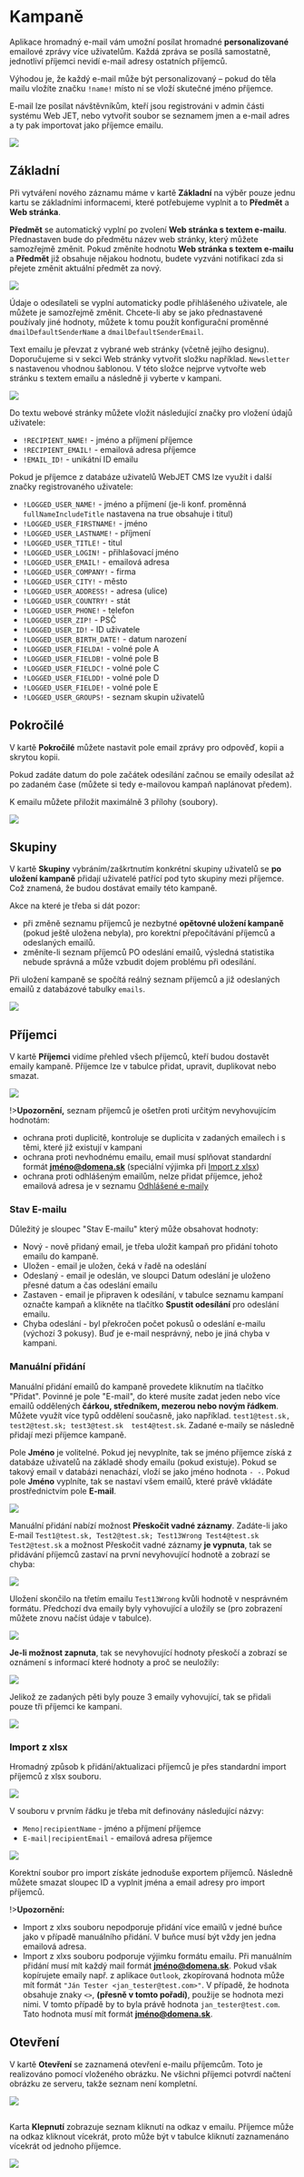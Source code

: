 # Kampaně

Aplikace hromadný e-mail vám umožní posílat hromadné **personalizované** emailové zprávy více uživatelům. Každá zpráva se posílá samostatně, jednotliví příjemci nevidí e-mail adresy ostatních příjemců.

Výhodou je, že každý e-mail může být personalizovaný – pokud do těla mailu vložíte značku `!name!` místo ní se vloží skutečné jméno příjemce.

E-mail lze posílat návštěvníkům, kteří jsou registrováni v admin části systému Web JET, nebo vytvořit soubor se seznamem jmen a e-mail adres a ty pak importovat jako příjemce emailu.

![](dataTable.png)

## Základní

Při vytváření nového záznamu máme v kartě **Základní** na výběr pouze jednu kartu se základními informacemi, které potřebujeme vyplnit a to **Předmět** a **Web stránka**.

**Předmět** se automatický vyplní po zvolení **Web stránka s textem e-mailu**. Přednastaven bude do předmětu název web stránky, který můžete samozřejmě změnit. Pokud změníte hodnotu **Web stránka s textem e-mailu** a **Předmět** již obsahuje nějakou hodnotu, budete vyzváni notifikací zda si přejete změnit aktuální předmět za nový.

![](subject_confirm.png)

Údaje o odesílateli se vyplní automaticky podle přihlášeného uživatele, ale můžete je samozřejmě změnit. Chcete-li aby se jako přednastavené používaly jiné hodnoty, můžete k tomu použít konfigurační proměnné `dmailDefaultSenderName` a `dmailDefaultSenderEmail`.

Text emailu je převzat z vybrané web stránky (včetně jejího designu). Doporučujeme si v sekci Web stránky vytvořit složku například. `Newsletter` s nastavenou vhodnou šablonou. V této složce nejprve vytvořte web stránku s textem emailu a následně ji vyberte v kampani.

![](editor.png)

Do textu webové stránky můžete vložit následující značky pro vložení údajů uživatele:
- `!RECIPIENT_NAME!` - jméno a příjmení příjemce
- `!RECIPIENT_EMAIL!` - emailová adresa příjemce
- `!EMAIL_ID!` - unikátní ID emailu

Pokud je příjemce z databáze uživatelů WebJET CMS lze využít i další značky registrovaného uživatele:
- `!LOGGED_USER_NAME!` - jméno a příjmení (je-li konf. proměnná `fullNameIncludeTitle` nastavena na true obsahuje i titul)
- `!LOGGED_USER_FIRSTNAME!` - jméno
- `!LOGGED_USER_LASTNAME!` - příjmení
- `!LOGGED_USER_TITLE!` - titul
- `!LOGGED_USER_LOGIN!` - přihlašovací jméno
- `!LOGGED_USER_EMAIL!` - emailová adresa
- `!LOGGED_USER_COMPANY!` - firma
- `!LOGGED_USER_CITY!` - město
- `!LOGGED_USER_ADDRESS!` - adresa (ulice)
- `!LOGGED_USER_COUNTRY!` - stát
- `!LOGGED_USER_PHONE!` - telefon
- `!LOGGED_USER_ZIP!` - PSČ
- `!LOGGED_USER_ID!` - ID uživatele
- `!LOGGED_USER_BIRTH_DATE!` - datum narození
- `!LOGGED_USER_FIELDA!` - volné pole A
- `!LOGGED_USER_FIELDB!` - volné pole B
- `!LOGGED_USER_FIELDC!` - volné pole C
- `!LOGGED_USER_FIELDD!` - volné pole D
- `!LOGGED_USER_FIELDE!` - volné pole E
- `!LOGGED_USER_GROUPS!` - seznam skupin uživatelů

## Pokročilé

V kartě **Pokročilé** můžete nastavit pole email zprávy pro odpověď, kopii a skrytou kopii.

Pokud zadáte datum do pole začátek odesílání začnou se emaily odesílat až po zadaném čase (můžete si tedy e-mailovou kampaň naplánovat předem).

K emailu můžete přiložit maximálně 3 přílohy (soubory).

![](advanced.png)

## Skupiny

V kartě **Skupiny** vybráním/zaškrtnutím konkrétní skupiny uživatelů se **po uložení kampaně** přidají uživatelé patřící pod tyto skupiny mezi příjemce. Což znamená, že budou dostávat emaily této kampaně.

Akce na které je třeba si dát pozor:
- při změně seznamu příjemců je nezbytné **opětovné uložení kampaně** (pokud ještě uložena nebyla), pro korektní přepočítávání příjemců a odeslaných emailů.
- změníte-li seznam příjemců PO odeslání emailů, výsledná statistika nebude správná a může vzbudit dojem problému při odesílání.

Při uložení kampaně se spočítá reálný seznam příjemců a již odeslaných emailů z databázové tabulky `emails`.

![](users.png)

## Příjemci

V kartě **Příjemci** vidíme přehled všech příjemců, kteří budou dostavět emaily kampaně. Příjemce lze v tabulce přidat, upravit, duplikovat nebo smazat.

![](receivers.png)

!>**Upozornění,** seznam příjemců je ošetřen proti určitým nevyhovujícím hodnotám:
- ochrana proti duplicitě, kontroluje se duplicita v zadaných emailech i s těmi, které již existují v kampani
- ochrana proti nevhodnému emailu, email musí splňovat standardní formát **jméno@domena.sk** (speciální výjimka při [Import z xlsx](#import-z-xlsx))
- ochrana proti odhlášeným emailům, nelze přidat příjemce, jehož emailová adresa je v seznamu [Odhlášené e-maily](../unsubscribed/README.md)

### Stav E-mailu

Důležitý je sloupec "Stav E-mailu" který může obsahovat hodnoty:
- Nový - nově přidaný email, je třeba uložit kampaň pro přidání tohoto emailu do kampaně.
- Uložen - email je uložen, čeká v řadě na odeslání
- Odeslaný - email je odeslán, ve sloupci Datum odeslání je uloženo přesné datum a čas odeslání emailu
- Zastaven - email je připraven k odesílání, v tabulce seznamu kampaní označte kampaň a klikněte na tlačítko **Spustit odesílání** pro odeslání emailu.
- Chyba odeslání - byl překročen počet pokusů o odeslání e-mailu (výchozí 3 pokusy). Buď je e-mail nesprávný, nebo je jiná chyba v kampani.

### Manuální přidání

Manuální přidání emailů do kampaně provedete kliknutím na tlačítko "Přidat". Povinné je pole "E-mail", do které musíte zadat jeden nebo více emailů oddělených **čárkou, středníkem, mezerou nebo novým řádkem**. Můžete využít více typů oddělení současně, jako například. `test1@test.sk, test2@test.sk; test3@test.sk  test4@test.sk`. Zadané e-maily se následně přidají mezi příjemce kampaně.

Pole **Jméno** je volitelné. Pokud jej nevyplníte, tak se jméno příjemce získá z databáze uživatelů na základě shody emailu (pokud existuje). Pokud se takový email v databázi nenachází, vloží se jako jméno hodnota `- -`. Pokud pole **Jméno** vyplníte, tak se nastaví všem emailů, které právě vkládáte prostřednictvím pole **E-mail**.

![](raw-import.png)

Manuální přidání nabízí možnost **Přeskočit vadné záznamy**. Zadáte-li jako E-mail `Test1@test.sk, Test2@test.sk; Test13Wrong Test4@test.sk Test2@test.sk` a možnost Přeskočit vadné záznamy **je vypnuta**, tak se přidávání příjemců zastaví na první nevyhovující hodnotě a zobrazí se chyba:

![](recipients_editor_err.png)

Uložení skončilo na třetím emailu `Test13Wrong` kvůli hodnotě v nesprávném formátu. Předchozí dva emaily byly vyhovující a uložily se (pro zobrazení můžete znovu načíst údaje v tabulce).

![](recipients_A.png)

**Je-li možnost zapnuta**, tak se nevyhovující hodnoty přeskočí a zobrazí se oznámení s informací které hodnoty a proč se neuložily:

![](recipients_notification.png)

Jelikož ze zadaných pěti byly pouze 3 emaily vyhovující, tak se přidali pouze tři příjemci ke kampani.

![](recipients_B.png)

### Import z xlsx

Hromadný způsob k přidání/aktualizaci příjemců je přes standardní import příjemců z xlsx souboru.

![](xlsx-import.png)

V souboru v prvním řádku je třeba mít definovány následující názvy:
- `Meno|recipientName` - jméno a příjmení příjemce
- `E-mail|recipientEmail` - emailová adresa příjemce

![](xlsx-import-example.png)

Korektní soubor pro import získáte jednoduše exportem příjemců. Následně můžete smazat sloupec ID a vyplnit jména a email adresy pro import příjemců.

!>**Upozornění:**

- Import z xlxs souboru nepodporuje přidání více emailů v jedné buňce jako v případě manuálního přidání. V buňce musí být vždy jen jedna emailová adresa.
- Import z xlxs souboru podporuje výjimku formátu emailu. Při manuálním přidání musí mít každý mail formát **jméno@domena.sk**. Pokud však kopírujete emaily např. z aplikace `Outlook`, zkopírovaná hodnota může mít formát `"Ján Tester <jan_tester@test.com>"`. V případě, že hodnota obsahuje znaky `<>`, **(přesně v tomto pořadí)**, použije se hodnota mezi nimi. V tomto případě by to byla právě hodnota `jan_tester@test.com`. Tato hodnota musí mít formát **jméno@domena.sk**.

## Otevření

V kartě **Otevření** se zaznamená otevření e-mailu příjemcům. Toto je realizováno pomocí vloženého obrázku. Ne všichni příjemci potvrdí načtení obrázku ze serveru, takže seznam není kompletní.

![](opens.png)

##

Karta **Klepnutí** zobrazuje seznam kliknutí na odkaz v emailu. Příjemce může na odkaz kliknout vícekrát, proto může být v tabulce kliknutí zaznamenáno vícekrát od jednoho příjemce.

![](clicks.png)
